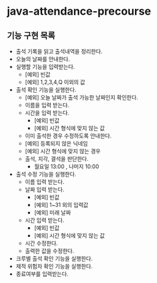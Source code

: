 # java-attendance-precourse

## 기능 구현 목록

- 출석 기록을 읽고 출석내역을 정리한다.
- 오늘의 날짜를 안내한다.
- 실행할 기능을 입력받는다.
  - [예외] 빈값
  - [예외] 1,2,3,4,Q 이외의 값
- 출석 확인 기능을 실행한다.
  - [예외] 오늘 날짜가 출석 가능한 날짜인지 확인한다.
  - 이름을 입력 받는다.
  - 시간을 입력 받는다.
    - [예외] 빈값
    - [예외] 시간 형식에 맞지 않는 값
  - 이미 출석한 경우 수정하도록 안내한다.
  - [예외] 등록되지 않은 닉네임
  - [예외] 시간 형식에 맞지 않는 경우
  - 출석, 지각, 결석을 판단한다.
    - 월요일 13:00 , 나머지 10:00
- 출석 수정 기능을 실행한다.
  - 이름 입력 받는다.
  - 날짜 입력 받는다.
    - [예외] 빈값
    - [예외] 1~31 외의 입력값
    - [예외] 미래 날짜
  - 시간 입력 받는다.
    - [예외] 빈값
    - [예외] 시간 형식에 맞지 않는 값
  - 시간 수정한다.
  - 출력한 값을 수정한다.
- 크루별 출석 확인 기능을 실행한다.
- 제적 위험자 확인 기능을 실행한다.
- 종료여부를 입력받는다. 